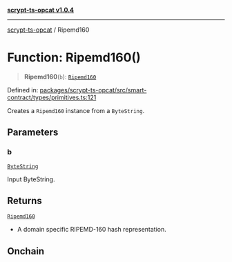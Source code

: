 [**scrypt-ts-opcat v1.0.4**](../README.md)

***

[scrypt-ts-opcat](../README.md) / Ripemd160

# Function: Ripemd160()

> **Ripemd160**(`b`): [`Ripemd160`](../type-aliases/Ripemd160.md)

Defined in: [packages/scrypt-ts-opcat/src/smart-contract/types/primitives.ts:121](https://github.com/OPCAT-Labs/ts-tools/blob/528986f3e4ac436a160988491680cf191c0bf231/packages/scrypt-ts-opcat/src/smart-contract/types/primitives.ts#L121)

Creates a `Ripemd160` instance from a `ByteString`.

## Parameters

### b

[`ByteString`](../type-aliases/ByteString.md)

Input ByteString.

## Returns

[`Ripemd160`](../type-aliases/Ripemd160.md)

- A domain specific RIPEMD-160 hash representation.

## Onchain
